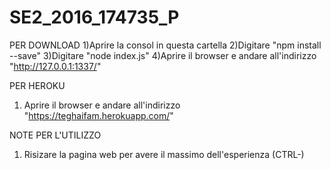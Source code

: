 # SE2_2016_174735_P

PER DOWNLOAD
1)Aprire la consol in questa cartella
2)Digitare "npm install --save"
3)Digitare "node index.js"
4)Aprire il browser e andare all'indirizzo "http://127.0.0.1:1337/"

PER HEROKU
1) Aprire il browser e andare all'indirizzo "https://teghaifam.herokuapp.com/"

NOTE PER L'UTILIZZO
1) Risizare la pagina web per avere il massimo dell'esperienza (CTRL-)
